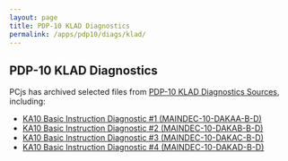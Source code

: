 ```yaml
---
layout: page
title: PDP-10 KLAD Diagnostics
permalink: /apps/pdp10/diags/klad/
---
```


PDP-10 KLAD Diagnostics
-----------------------

PCjs has archived selected files from
[PDP-10 KLAD Diagnostics Sources](http://pdp-10.trailing-edge.com/klad_sources/index.html), including:

- [KA10 Basic Instruction Diagnostic #1 (MAINDEC-10-DAKAA-B-D)](dakaa/)
- [KA10 Basic Instruction Diagnostic #2 (MAINDEC-10-DAKAB-B-D)](dakab/)
- [KA10 Basic Instruction Diagnostic #3 (MAINDEC-10-DAKAC-B-D)](dakac/)
- [KA10 Basic Instruction Diagnostic #4 (MAINDEC-10-DAKAD-B-D)](dakad/)
